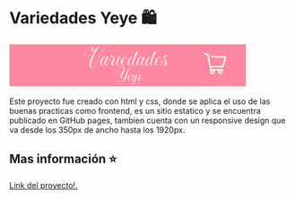 <h1>Variedades Yeye 🛍️</h1>
<img src="https://github.com/TatoDesign/Repositorios-Imagenes/blob/main/VariedadesYeye/Portada.png">
<p>Este proyecto fue creado con html y css, donde se aplica el uso de las buenas practicas como frontend, es un sitio estatico y se encuentra publicado en GitHub pages, tambien cuenta con un responsive design que va desde los 350px de ancho hasta los 1920px.</p>
<h2>Mas información ⭐</h2>
<a href="https://tatodesign.github.io/Pagina-VariedadesYeye-HTML">Link del proyecto!.</a>
